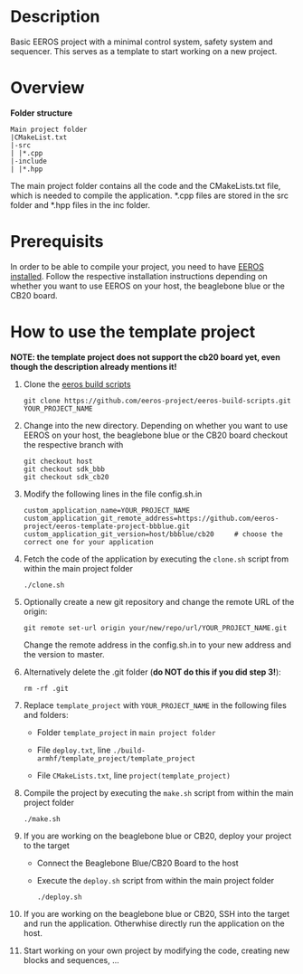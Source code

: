 # Description

Basic EEROS project with a minimal control system, safety system and sequencer. This serves as a template to start working on a new project.

# Overview

**Folder structure**
```
Main project folder
|CMakeList.txt
|-src
| |*.cpp
|-include
| |*.hpp
```

The main project folder contains all the code and the CMakeLists.txt file, which is needed to compile the application. *.cpp files are stored in the src folder and *.hpp files in the inc folder.

# Prerequisits

In order to be able to compile your project, you need to have [EEROS installed](https://wiki.eeros.org/getting_started/install). Follow the respective installation instructions depending on whether you want to use EEROS on your host, the beaglebone blue or the CB20 board.

# How to use the template project

**NOTE: the template project does not support the cb20 board yet, even though the description already mentions it!**

1. Clone the [eeros build scripts](https://github.com/eeros-project/eeros-build-scripts)

    `git clone https://github.com/eeros-project/eeros-build-scripts.git YOUR_PROJECT_NAME`

2. Change into the new directory. Depending on whether you want to use EEROS on your host, the beaglebone blue or the CB20 board checkout the respective branch with

    ```
    git checkout host
    git checkout sdk_bbb
    git checkout sdk_cb20
    ```

3. Modify the following lines in the file config.sh.in

    ```
    custom_application_name=YOUR_PROJECT_NAME
    custom_application_git_remote_address=https://github.com/eeros-project/eeros-template-project-bbblue.git
    custom_application_git_version=host/bbblue/cb20     # choose the correct one for your application
    ```

4. Fetch the code of the application by executing the `clone.sh` script from within the main project folder

    `./clone.sh`

5. Optionally create a new git repository and change the remote URL of the origin:

    `git remote set-url origin your/new/repo/url/YOUR_PROJECT_NAME.git`

    Change the remote address in the config.sh.in to your new address and the version to master.

6. Alternatively delete the .git folder (**do NOT do this if you did step 3!**):

    `rm -rf .git`

7. Replace `template_project` with `YOUR_PROJECT_NAME` in the following files and folders:

    - Folder `template_project` in `main project folder`

    - File `deploy.txt`, line `./build-armhf/template_project/template_project`

    - File `CMakeLists.txt`, line `project(template_project)`

8. Compile the project by executing the `make.sh` script from within the main project folder

    `./make.sh`

9. If you are working on the beaglebone blue or CB20, deploy your project to the target

    - Connect the Beaglebone Blue/CB20 Board to the host

    - Execute the `deploy.sh` script from within the main project folder

        `./deploy.sh`

10. If you are working on the beaglebone blue or CB20, SSH into the target and run the application. Otherwhise directly run the application on the host.

11. Start working on your own project by modifying the code, creating new blocks and sequences, ...
